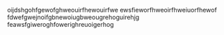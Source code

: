 oijdshgohfgewofghweouirfhewouirfwe
ewsfieworfhweoirfhweiuorfhewof
fdwefgwejnoifgbnewoiugbweougrehoguirehjg
feawsfgiweroghfowerighreuoigerhog
